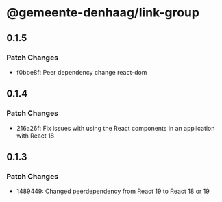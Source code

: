 # @gemeente-denhaag/link-group

## 0.1.5

### Patch Changes

- f0bbe8f: Peer dependency change react-dom

## 0.1.4

### Patch Changes

- 216a26f: Fix issues with using the React components in an application with React 18

## 0.1.3

### Patch Changes

- 1489449: Changed peerdependency from React 19 to React 18 or 19
